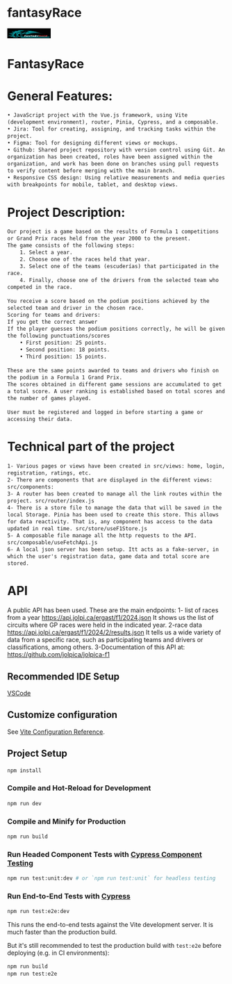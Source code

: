 # fantasyRace
<img src="src/assets/logo.png" alt="" width=100px >

# FantasyRace

# General Features:

    • JavaScript project with the Vue.js framework, using Vite (development environment), router, Pinia, Cypress, and a composable.
    • Jira: Tool for creating, assigning, and tracking tasks within the project.
    • Figma: Tool for designing different views or mockups.
    • Github: Shared project repository with version control using Git. An organization has been created, roles have been assigned within the organization, and work has been done on branches using pull requests to verify content before merging with the main branch.
    • Responsive CSS design: Using relative measurements and media queries with breakpoints for mobile, tablet, and desktop views.

# Project Description:

    Our project is a game based on the results of Formula 1 competitions or Grand Prix races held from the year 2000 to the present.
    The game consists of the following steps:
        1. Select a year.
        2. Choose one of the races held that year.
        3. Select one of the teams (escuderías) that participated in the race.
        4. Finally, choose one of the drivers from the selected team who competed in the race.

    You receive a score based on the podium positions achieved by the selected team and driver in the chosen race.
    Scoring for teams and drivers:
    If you get the correct answer
    If the player guesses the podium positions correctly, he will be given the following punctuations/scores
        • First position: 25 points.
        • Second position: 18 points.
        • Third position: 15 points.

    These are the same points awarded to teams and drivers who finish on the podium in a Formula 1 Grand Prix.
    The scores obtained in different game sessions are accumulated to get a total score. A user ranking is established based on total scores and the number of games played.

    User must be registered and logged in before starting a game or accessing their data.

# Technical part of the project

    1- Various pages or views have been created in src/views: home, login, registration, ratings, etc.
    2- There are components that are displayed in the different views: src/components:
    3- A router has been created to manage all the link routes within the project. src/router/index.js
    4- There is a store file to manage the data that will be saved in the local Storage. Pinia has been used to create this store. This allows for data reactivity. That is, any component has access to the data updated in real time. src/store/useF1Store.js
    5- A composable file manage all the http requests to the API. src/composable/useFetchApi.js
    6- A local json server has been setup. Itt acts as a fake-server, in which the user's registration data, game data and total score are stored.


# API
A public API has been used. These are the main endpoints:
    1- list of races from a year
    https://api.jolpi.ca/ergast/f1/2024.json
    It shows us the list of circuits where GP races were held in the indicated year.
    2-race data
    https://api.jolpi.ca/ergast/f1/2024/2/results.json
    It tells us a wide variety of data from a specific race, such as participating teams and drivers or classifications, among others.
    3-Documentation of this API at:
    https://github.com/jolpica/jolpica-f1


## Recommended IDE Setup

[VSCode](https://code.visualstudio.com/) 

## Customize configuration

See [Vite Configuration Reference](https://vite.dev/config/).

## Project Setup

```sh
npm install
```

### Compile and Hot-Reload for Development

```sh
npm run dev
```

### Compile and Minify for Production

```sh
npm run build
```

### Run Headed Component Tests with [Cypress Component Testing](https://on.cypress.io/component)

```sh
npm run test:unit:dev # or `npm run test:unit` for headless testing
```

### Run End-to-End Tests with [Cypress](https://www.cypress.io/)

```sh
npm run test:e2e:dev
```

This runs the end-to-end tests against the Vite development server.
It is much faster than the production build.

But it's still recommended to test the production build with `test:e2e` before deploying (e.g. in CI environments):

```sh
npm run build
npm run test:e2e
```
